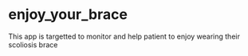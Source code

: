 # enjoy_your_brace
This app is targetted to monitor and help patient to enjoy wearing their scoliosis brace
